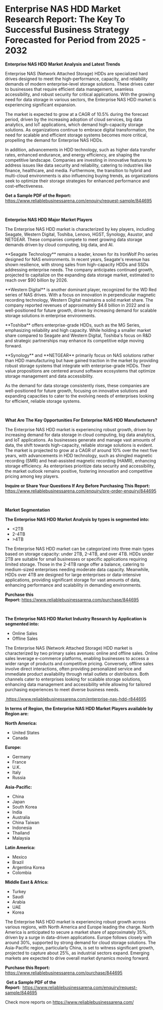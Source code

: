 <p><h1>Enterprise NAS HDD Market Research Report: The Key To Successful Business Strategy Forecasted for Period from 2025 - 2032</h1></p><p><strong>Enterprise NAS HDD Market Analysis and Latest Trends</strong></p>
<p><p>Enterprise NAS (Network Attached Storage) HDDs are specialized hard drives designed to meet the high-performance, capacity, and reliability demands of modern enterprise-level storage solutions. These drives cater to businesses that require efficient data management, seamless accessibility, and robust security for critical applications. With the growing need for data storage in various sectors, the Enterprise NAS HDD market is experiencing significant expansion.</p><p>The market is expected to grow at a CAGR of 10.5% during the forecast period, driven by the increasing adoption of cloud services, big data analytics, and IoT applications, which demand high-capacity storage solutions. As organizations continue to embrace digital transformation, the need for scalable and efficient storage systems becomes more critical, propelling the demand for Enterprise NAS HDDs.</p><p>In addition, advancements in HDD technology, such as higher data transfer rates, enhanced endurance, and energy efficiency, are shaping the competitive landscape. Companies are investing in innovative features to address issues like data security and reliability, catering to industries like finance, healthcare, and media. Furthermore, the transition to hybrid and multi-cloud environments is also influencing buying trends, as organizations seek to optimize their storage strategies for enhanced performance and cost-effectiveness.</p></p>
<p><strong>Get a Sample PDF of the Report:&nbsp;</strong> <a href="https://www.reliablebusinessarena.com/enquiry/request-sample/844695?utm_campaign=2337&utm_medium=2&utm_source=Github&utm_content=ia&utm_term=10022025&utm_id=enterprise-nas-hdd">https://www.reliablebusinessarena.com/enquiry/request-sample/844695</a></p>
<p>&nbsp;</p>
<p><strong>Enterprise NAS HDD Major Market Players</strong></p>
<p><p>The Enterprise NAS HDD market is characterized by key players, including Seagate, Western Digital, Toshiba, Lenovo, HGST, Synology, Asustor, and NETGEAR. These companies compete to meet growing data storage demands driven by cloud computing, big data, and AI.</p><p>**Seagate Technology** remains a leader, known for its IronWolf Pro series designed for NAS environments. In recent years, Seagate's revenue has shown resilience, with strong sales from high-capacity HDDs and SSDs addressing enterprise needs. The company anticipates continued growth, projected to capitalize on the expanding data storage market, estimated to reach over $90 billion by 2026.</p><p>**Western Digital** is another dominant player, recognized for the WD Red series of NAS drives. With a focus on innovation in perpendicular magnetic recording technology, Western Digital maintains a solid market share. The company reported revenues of approximately $4.6 billion in 2022 and is well-positioned for future growth, driven by increasing demand for scalable storage solutions in enterprise environments.</p><p>**Toshiba** offers enterprise-grade HDDs, such as the MG Series, emphasizing reliability and high capacity. While holding a smaller market share compared to Seagate and Western Digital, Toshiba's focus on R&D and strategic partnerships may enhance its competitive edge moving forward.</p><p>**Synology** and **NETGEAR** primarily focus on NAS solutions rather than HDD manufacturing but have gained traction in the market by providing robust storage systems that integrate with enterprise-grade HDDs. Their value propositions are centered around software ecosystems that optimize storage management and data accessibility.</p><p>As the demand for data storage consistently rises, these companies are well-positioned for future growth, focusing on innovative solutions and expanding capacities to cater to the evolving needs of enterprises looking for efficient, reliable storage systems.</p></p>
<p>&nbsp;</p>
<p><strong>What Are The Key Opportunities For Enterprise NAS HDD Manufacturers?</strong></p>
<p><p>The Enterprise NAS HDD market is experiencing robust growth, driven by increasing demand for data storage in cloud computing, big data analytics, and IoT applications. As businesses generate and manage vast amounts of data, the shift towards high-capacity, reliable storage solutions is evident. The market is projected to grow at a CAGR of around 10% over the next five years, with advancements in HDD technology, such as shingled magnetic recording (SMR) and heat-assisted magnetic recording (HAMR), enhancing storage efficiency. As enterprises prioritize data security and accessibility, the market outlook remains positive, fostering innovation and competitive pricing among key players.</p></p>
<p><strong>Inquire or Share Your Questions If Any Before Purchasing This Report:</strong> <a href="https://www.reliablebusinessarena.com/enquiry/pre-order-enquiry/844695?utm_campaign=2337&utm_medium=2&utm_source=Github&utm_content=ia&utm_term=10022025&utm_id=enterprise-nas-hdd">https://www.reliablebusinessarena.com/enquiry/pre-order-enquiry/844695</a></p>
<p>&nbsp;</p>
<p><strong>Market Segmentation</strong></p>
<p><strong>The Enterprise NAS HDD Market Analysis by types is segmented into:</strong></p>
<p><ul><li><2TB</li><li>2-4TB</li><li>>4TB</li></ul></p>
<p><p>The Enterprise NAS HDD market can be categorized into three main types based on storage capacity: under 2TB, 2-4TB, and over 4TB. HDDs under 2TB are suitable for small businesses or specific applications requiring limited storage. Those in the 2-4TB range offer a balance, catering to medium-sized enterprises needing moderate data capacity. Meanwhile, HDDs over 4TB are designed for large enterprises or data-intensive applications, providing significant storage for vast amounts of data, enhancing performance and scalability in demanding environments.</p></p>
<p><strong>Purchase this Report:&nbsp;</strong><a href="https://www.reliablebusinessarena.com/purchase/844695?utm_campaign=2337&utm_medium=2&utm_source=Github&utm_content=ia&utm_term=10022025&utm_id=enterprise-nas-hdd">https://www.reliablebusinessarena.com/purchase/844695</a></p>
<p>&nbsp;</p>
<p><strong>The Enterprise NAS HDD Market Industry Research by Application is segmented into:</strong></p>
<p><ul><li>Online Sales</li><li>Offline Sales</li></ul></p>
<p><p>The Enterprise NAS (Network Attached Storage) HDD market is characterized by two primary sales avenues: online and offline sales. Online sales leverage e-commerce platforms, enabling businesses to access a wider range of products and competitive pricing. Conversely, offline sales involve direct interactions, often providing personalized service and immediate product availability through retail outlets or distributors. Both channels cater to enterprises looking for scalable storage solutions, enhancing data management and accessibility while allowing for tailored purchasing experiences to meet diverse business needs.</p></p>
<p><a href="https://www.reliablebusinessarena.com/enterprise-nas-hdd-r844695?utm_campaign=2337&utm_medium=2&utm_source=Github&utm_content=ia&utm_term=10022025&utm_id=enterprise-nas-hdd">&nbsp;https://www.reliablebusinessarena.com/enterprise-nas-hdd-r844695</a></p>
<p><strong>In terms of Region, the Enterprise NAS HDD Market Players available by Region are:</strong></p>
<p>
    <p> <strong> North America: </strong>
        <ul>
            <li>United States</li>
            <li>Canada</li>
        </ul>
        </p> 
    <p> <strong> Europe: </strong>
        <ul>
            <li>Germany</li>
            <li>France</li>
            <li>U.K.</li>
            <li>Italy</li>
            <li>Russia</li>
        </ul>
        </p> 
    <p> <strong> Asia-Pacific: </strong>
        <ul>
            <li>China</li>
            <li>Japan</li>
            <li>South Korea</li>
            <li>India</li>
            <li>Australia</li>
            <li>China Taiwan</li>
            <li>Indonesia</li>
            <li>Thailand</li>
            <li>Malaysia</li>
        </ul>
        </p> 
    <p> <strong> Latin America: </strong>
        <ul>
            <li>Mexico</li>
            <li>Brazil</li>
            <li>Argentina Korea</li>
            <li>Colombia</li>
        </ul>
        </p> 
    <p> <strong> Middle East & Africa: </strong>
        <ul>
            <li>Turkey</li>
            <li>Saudi</li>
            <li>Arabia</li>
            <li>UAE</li>
            <li>Korea</li>
        </ul>
    </p>
    </p>
<p><p>The Enterprise NAS HDD market is experiencing robust growth across various regions, with North America and Europe leading the charge. North America is anticipated to secure a market share of approximately 35%, driven by a surge in data-driven applications. Europe follows closely with around 30%, supported by strong demand for cloud storage solutions. The Asia-Pacific region, particularly China, is set to witness significant growth, projected to capture about 25%, as industrial sectors expand. Emerging markets are expected to drive overall market dynamics moving forward.</p></p>
<p><strong>Purchase this Report: </strong><a href="https://www.reliablebusinessarena.com/purchase/844695?utm_campaign=2337&utm_medium=2&utm_source=Github&utm_content=ia&utm_term=10022025&utm_id=enterprise-nas-hdd">https://www.reliablebusinessarena.com/purchase/844695</a></p>
<p>&nbsp;<strong>Get a Sample PDF of the Report:&nbsp;&nbsp;</strong><a href="https://www.reliablebusinessarena.com/enquiry/request-sample/844695?utm_campaign=2337&utm_medium=2&utm_source=Github&utm_content=ia&utm_term=10022025&utm_id=enterprise-nas-hdd">https://www.reliablebusinessarena.com/enquiry/request-sample/844695</a></p>
<p><strong></strong></p>
<p>Check more reports on <a href="https://www.reliablebusinessarena.com/?utm_campaign=2337&utm_medium=2&utm_source=Github&utm_content=ia&utm_term=10022025&utm_id=enterprise-nas-hdd">https://www.reliablebusinessarena.com/</a></p>